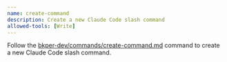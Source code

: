 ```yaml
---
name: create-command
description: Create a new Claude Code slash command
allowed-tools: [Write]
---
```


Follow the [bkper-dev/commands/create-command.md](../../../bkper-dev/.claude/commands/create-command.md) command to create a new Claude Code slash command.